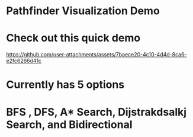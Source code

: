 # Pathfinder Visualization Demo

# Check out this quick demo
https://github.com/user-attachments/assets/7baece20-4c10-4d4d-8ca6-e2fc6266d41c

# Currently has 5 options
# BFS , DFS, A* Search, Dijstrakdsalkj Search, and Bidirectional
